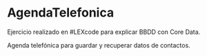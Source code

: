 AgendaTelefonica
================
Ejercicio realizado en #LEXcode para explicar BBDD con Core Data.

Agenda telefónica para guardar y recuperar datos de contactos.
